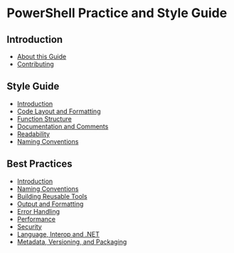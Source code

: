 PowerShell Practice and Style Guide
===================================

## Introduction
* [About this Guide](README.md)
* [Contributing](CONTRIBUTING.md)

## Style Guide

* [Introduction](Style-Guide/Introduction.md)
* [Code Layout and Formatting](Style-Guide/Code-Layout-and-Formatting.md)
* [Function Structure](Style-Guide/Function-Structure.md)
* [Documentation and Comments](Style-Guide/Documentation-and-Comments.md)
* [Readability](Style-Guide/Readability.md)
* [Naming Conventions](Style-Guide/Naming-Conventions.md)

## Best Practices

* [Introduction](Best-Practices/Introduction.md)
* [Naming Conventions](Best-Practices/Naming-Conventions.md)
* [Building Reusable Tools](Best-Practices/Building-Reusable-Tools.md)
* [Output and Formatting](Best-Practices/Output-and-Formatting.md)
* [Error Handling](Best-Practices/Error-Handling.md)
* [Performance](Best-Practices/Performance.md)
* [Security](Best-Practices/Security.md)
* [Language, Interop and .NET](Best-Practices/Language-Interop-and-.NET.md)
* [Metadata, Versioning, and Packaging](Best-Practices/Metadata-Versioning-and-Packaging.md)
